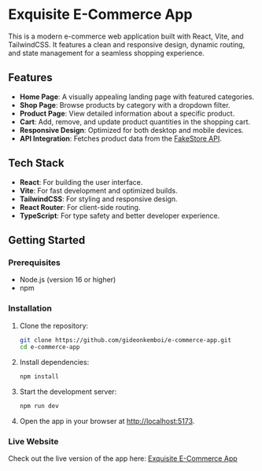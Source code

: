 # Exquisite E-Commerce App

This is a modern e-commerce web application built with React, Vite, and TailwindCSS. It features a clean and responsive design, dynamic routing, and state management for a seamless shopping experience.

## Features

- **Home Page**: A visually appealing landing page with featured categories.
- **Shop Page**: Browse products by category with a dropdown filter.
- **Product Page**: View detailed information about a specific product.
- **Cart**: Add, remove, and update product quantities in the shopping cart.
- **Responsive Design**: Optimized for both desktop and mobile devices.
- **API Integration**: Fetches product data from the [FakeStore API](https://fakestoreapi.com/).

## Tech Stack

- **React**: For building the user interface.
- **Vite**: For fast development and optimized builds.
- **TailwindCSS**: For styling and responsive design.
- **React Router**: For client-side routing.
- **TypeScript**: For type safety and better developer experience.

## Getting Started

### Prerequisites

- Node.js (version 16 or higher)
- npm

### Installation

1. Clone the repository:
   ```bash
   git clone https://github.com/gideonkemboi/e-commerce-app.git
   cd e-commerce-app
   ```
2. Install dependencies:
   ```bash
   npm install
   ```
3. Start the development server:
   ```bash
   npm run dev
   ```
4. Open the app in your browser at [http://localhost:5173](http://localhost:5173).

### Live Website

Check out the live version of the app here: [Exquisite E-Commerce App](https://e-commerce-app-t0p6.onrender.com/)
